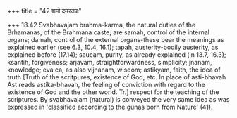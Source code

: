 +++
title = "42 शमो दमस्तपः"

+++
18.42 Svabhavajam brahma-karma, the natural duties of the Brhamanas, of
the Brahmana caste; are samah, control of the internal organs; damah,
control of the external organs-these bear the meanings as explained
earlier (see 6.3, 10.4, 16.1); tapah, austerity-bodily austerity, as
explained before (17.14); saucam, purity, as already explained (in 13.7,
16.3); ksantih, forgiveness; arjavam, straightforwardness, simplicity;
jnanam, knowledge; eva ca, as also vijnanam, wisdom; astikyam, faith,
the idea of truth \[Truth of the scritpures, existence of God, etc. In
place of asti-bhavah Ast reads astika-bhavah, the feeling of conviction
with regard to the existence of God and the other world. Tr.\] respect
for the teaching of the scriptures. By svabhavajam (natural) is conveyed
the very same idea as was expressed in 'classified according to the
gunas born from Nature' (41).
